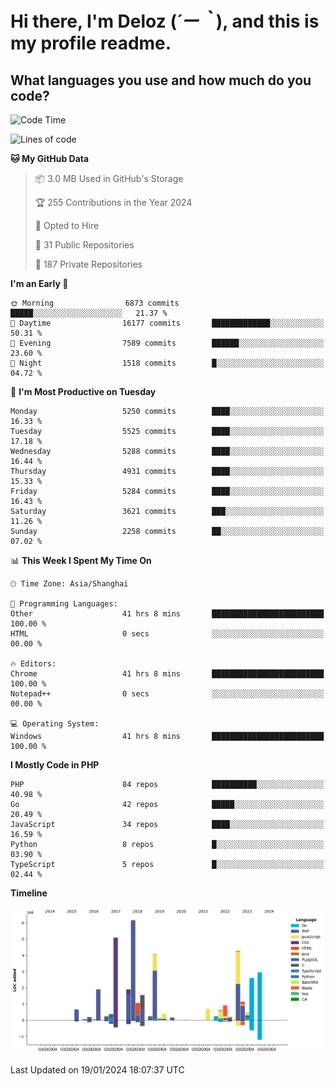# **Hi there, I'm Deloz (*´ー｀*), and this is my profile readme.**

## **What languages you use and how much do you code?**

<!--START_SECTION:waka-->
![Code Time](http://img.shields.io/badge/Code%20Time-3%2C208%20hrs%2041%20mins-blue)

![Lines of code](https://img.shields.io/badge/From%20Hello%20World%20I%27ve%20Written-38.5%20million%20lines%20of%20code-blue)

**🐱 My GitHub Data** 

> 📦 3.0 MB Used in GitHub's Storage 
 > 
> 🏆 255 Contributions in the Year 2024
 > 
> 💼 Opted to Hire
 > 
> 📜 31 Public Repositories 
 > 
> 🔑 187 Private Repositories 
 > 
**I'm an Early 🐤** 

```text
🌞 Morning                6873 commits        █████░░░░░░░░░░░░░░░░░░░░   21.37 % 
🌆 Daytime                16177 commits       █████████████░░░░░░░░░░░░   50.31 % 
🌃 Evening                7589 commits        ██████░░░░░░░░░░░░░░░░░░░   23.60 % 
🌙 Night                  1518 commits        █░░░░░░░░░░░░░░░░░░░░░░░░   04.72 % 
```
📅 **I'm Most Productive on Tuesday** 

```text
Monday                   5250 commits        ████░░░░░░░░░░░░░░░░░░░░░   16.33 % 
Tuesday                  5525 commits        ████░░░░░░░░░░░░░░░░░░░░░   17.18 % 
Wednesday                5288 commits        ████░░░░░░░░░░░░░░░░░░░░░   16.44 % 
Thursday                 4931 commits        ████░░░░░░░░░░░░░░░░░░░░░   15.33 % 
Friday                   5284 commits        ████░░░░░░░░░░░░░░░░░░░░░   16.43 % 
Saturday                 3621 commits        ███░░░░░░░░░░░░░░░░░░░░░░   11.26 % 
Sunday                   2258 commits        ██░░░░░░░░░░░░░░░░░░░░░░░   07.02 % 
```


📊 **This Week I Spent My Time On** 

```text
🕑︎ Time Zone: Asia/Shanghai

💬 Programming Languages: 
Other                    41 hrs 8 mins       █████████████████████████   100.00 % 
HTML                     0 secs              ░░░░░░░░░░░░░░░░░░░░░░░░░   00.00 % 

🔥 Editors: 
Chrome                   41 hrs 8 mins       █████████████████████████   100.00 % 
Notepad++                0 secs              ░░░░░░░░░░░░░░░░░░░░░░░░░   00.00 % 

💻 Operating System: 
Windows                  41 hrs 8 mins       █████████████████████████   100.00 % 
```

**I Mostly Code in PHP** 

```text
PHP                      84 repos            ██████████░░░░░░░░░░░░░░░   40.98 % 
Go                       42 repos            █████░░░░░░░░░░░░░░░░░░░░   20.49 % 
JavaScript               34 repos            ████░░░░░░░░░░░░░░░░░░░░░   16.59 % 
Python                   8 repos             █░░░░░░░░░░░░░░░░░░░░░░░░   03.90 % 
TypeScript               5 repos             █░░░░░░░░░░░░░░░░░░░░░░░░   02.44 % 
```



**Timeline**

![Lines of Code chart](https://raw.githubusercontent.com/deloz/deloz/main/assets/bar_graph.png)


 Last Updated on 19/01/2024 18:07:37 UTC
<!--END_SECTION:waka-->
